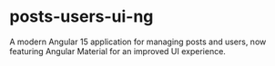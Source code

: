 # posts-users-ui-ng
A modern Angular 15 application for managing posts and users, now featuring Angular Material for an improved UI experience.
